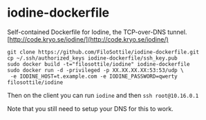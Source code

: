 iodine-dockerfile
=================

Self-contained Dockerfile for Iodine, the TCP-over-DNS tunnel.
[http://code.kryo.se/iodine/](http://code.kryo.se/iodine/)

```
git clone https://github.com/FiloSottile/iodine-dockerfile.git
cp ~/.ssh/authorized_keys iodine-dockerfile/ssh_key.pub
sudo docker build -t="filosottile/iodine" iodine-dockerfile
sudo docker run -d -privileged -p XX.XX.XX.XX:53:53/udp \
 -e IODINE_HOST=t.example.com -e IODINE_PASSWORD=qwerty filosottile/iodine
```

Then on the client you can run `iodine` and then `ssh root@10.16.0.1`

Note that you still need to setup your DNS for this to work.
